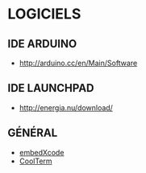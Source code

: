

# LOGICIELS

## IDE ARDUINO

- <http://arduino.cc/en/Main/Software>

## IDE LAUNCHPAD

- <http://energia.nu/download/>

## GÉNÉRAL

- [embedXcode](http://embedxcode.weebly.com)
- [CoolTerm](http://freeware.the-meiers.org)

